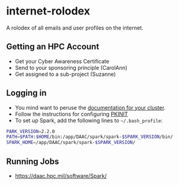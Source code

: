 # internet-rolodex
A rolodex of all emails and user profiles on the internet.

## Getting an HPC Account

* Get your Cyber Awareness Certificate
* Send to your sponsoring principle (CarolAnn)
* Get assigned to a sub-project (Suzanne)

## Logging in

* You mind want to peruse the [documentation for your cluster](https://www.erdc.hpc.mil/docs/topazUserGuide.html).
* Follow the instructions for configuring [PKINIT](https://centers.hpc.mil/users/pkinitUserGuide.html)
* To set up Spark, add the following lines to ```~/.bash_profile```:

```bash
PARK_VERSION=2.2.0
PATH=$PATH:$HOME/bin:/app/DAAC/spark/spark-$SPARK_VERSION/bin/
SPARK_HOME=/app/DAAC/spark/spark-$SPARK_VERSION/
```

## Running Jobs

* https://daac.hpc.mil/software/Spark/
